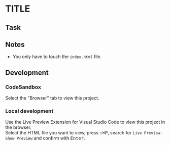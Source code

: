 # TITLE

<!--

Describe the exercise in a few sentences. E.g.:

This challenge offers a simple static website. Let's make it more gorgeous with HTML and CSS!

-->

## Task

<!--

Explaining the task in detail. E.g.:

Build a personal website according to the ![wireframe](). Use the following hints as guidelines:

- Hint 1
- Hint 2
- ...

Switch to the [index.html](./index.html) file and make something great happen!

-->

## Notes

- You only have to touch the `index.html` file.

## Development

### CodeSandbox

Select the "Browser" tab to view this project.

### Local development

Use the Live Preview Extension for Visual Studio Code to view this project in the browser.  
Select the HTML file you want to view, press <kbd>⇧</kbd><kbd>⌘</kbd><kbd>P</kbd>, search for `Live Preview: Show Preview` and confirm with <kbd>Enter</kbd>.
